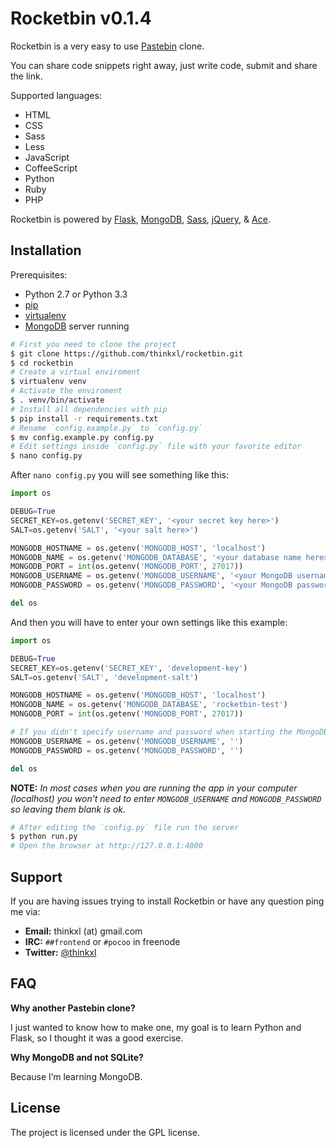 Rocketbin v0.1.4
========

Rocketbin is a very easy to use [Pastebin](http://pastebin.com/) clone.

You can share code snippets right away, just write code, submit and share the link.

Supported languages:

- HTML
- CSS
- Sass
- Less
- JavaScript
- CoffeeScript
- Python
- Ruby
- PHP

Rocketbin is powered by [Flask](http://flask.pocoo.org/), [MongoDB](http://www.mongodb.org/), [Sass](http://sass-lang.com/), [jQuery](http://jquery.com/), &amp; [Ace](http://ace.c9.io/). 

Installation
------------

Prerequisites:
- Python 2.7 or Python 3.3
- [pip](https://pip.pypa.io/en/latest/installing.html)
- [virtualenv](https://virtualenv.pypa.io/en/latest/)
- [MongoDB](http://www.mongodb.org/) server running

```bash
# First you need to clone the project
$ git clone https://github.com/thinkxl/rocketbin.git
$ cd rocketbin
# Create a virtual enviroment
$ virtualenv venv
# Activate the enviroment
$ . venv/bin/activate
# Install all dependencies with pip
$ pip install -r requirements.txt
# Rename `config.example.py` to `config.py`
$ mv config.example.py config.py
# Edit settings inside `config.py` file with your favorite editor
$ nano config.py
```

After `nano config.py` you will see something like this:

```python
import os

DEBUG=True
SECRET_KEY=os.getenv('SECRET_KEY', '<your secret key here>')
SALT=os.getenv('SALT', '<your salt here>')

MONGODB_HOSTNAME = os.getenv('MONGODB_HOST', 'localhost')
MONGODB_NAME = os.getenv('MONGODB_DATABASE', '<your database name here>')
MONGODB_PORT = int(os.getenv('MONGODB_PORT', 27017))
MONGODB_USERNAME = os.getenv('MONGODB_USERNAME', '<your MongoDB username here>')
MONGODB_PASSWORD = os.getenv('MONGODB_PASSWORD', '<your MongoDB password here>')

del os
```

And then you will have to enter your own settings like this example:

```python
import os

DEBUG=True
SECRET_KEY=os.getenv('SECRET_KEY', 'development-key')
SALT=os.getenv('SALT', 'development-salt')

MONGODB_HOSTNAME = os.getenv('MONGODB_HOST', 'localhost')
MONGODB_NAME = os.getenv('MONGODB_DATABASE', 'rocketbin-test')
MONGODB_PORT = int(os.getenv('MONGODB_PORT', 27017))

# If you didn't specify username and password when starting the MongoDB server, then just leave these blank.
MONGODB_USERNAME = os.getenv('MONGODB_USERNAME', '')
MONGODB_PASSWORD = os.getenv('MONGODB_PASSWORD', '')

del os
```

**NOTE:** *In most cases when you are running the app in your computer (localhost) you won&rsquo;t need to enter `MONGODB_USERNAME` and `MONGODB_PASSWORD` so leaving them blank is ok.*

```bash
# After editing the `config.py` file run the server
$ python run.py
# Open the browser at http://127.0.0.1:4000
```

Support
-------

If you are having issues trying to install Rocketbin or have any question ping me via:

- **Email:** thinkxl (at) gmail.com
- **IRC:** `##frontend` or `#pocoo` in freenode
- **Twitter:** [@thinkxl](http://twitter.com/thinkxl)

FAQ
---

**Why another Pastebin clone?**

I just wanted to know how to make one, my goal is to learn Python and Flask, so I thought it was a good exercise. 

**Why MongoDB and not SQLite?**

Because I&rsquo;m learning MongoDB. 

License
-------

The project is licensed under the GPL license.
